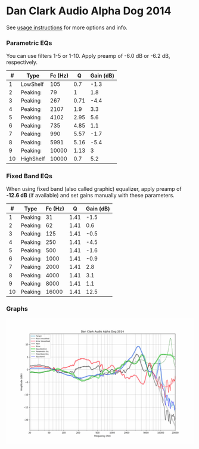 # Dan Clark Audio Alpha Dog 2014
See [usage instructions](https://github.com/jaakkopasanen/AutoEq#usage) for more options and info.

### Parametric EQs
You can use filters 1-5 or 1-10. Apply preamp of -6.0 dB or -6.2 dB, respectively.

|   # | Type      |   Fc (Hz) |    Q |   Gain (dB) |
|-----|-----------|-----------|------|-------------|
|   1 | LowShelf  |       105 | 0.7  |        -1.3 |
|   2 | Peaking   |        79 | 1    |         1.8 |
|   3 | Peaking   |       267 | 0.71 |        -4.4 |
|   4 | Peaking   |      2107 | 1.9  |         3.3 |
|   5 | Peaking   |      4102 | 2.95 |         5.6 |
|   6 | Peaking   |       735 | 4.85 |         1.1 |
|   7 | Peaking   |       990 | 5.57 |        -1.7 |
|   8 | Peaking   |      5991 | 5.16 |        -5.4 |
|   9 | Peaking   |     10000 | 1.13 |         3   |
|  10 | HighShelf |     10000 | 0.7  |         5.2 |

### Fixed Band EQs
When using fixed band (also called graphic) equalizer, apply preamp of **-12.6 dB** (if available) and set gains manually with these parameters.

|   # | Type    |   Fc (Hz) |    Q |   Gain (dB) |
|-----|---------|-----------|------|-------------|
|   1 | Peaking |        31 | 1.41 |        -1.5 |
|   2 | Peaking |        62 | 1.41 |         0.6 |
|   3 | Peaking |       125 | 1.41 |        -0.5 |
|   4 | Peaking |       250 | 1.41 |        -4.5 |
|   5 | Peaking |       500 | 1.41 |        -1.6 |
|   6 | Peaking |      1000 | 1.41 |        -0.9 |
|   7 | Peaking |      2000 | 1.41 |         2.8 |
|   8 | Peaking |      4000 | 1.41 |         3.1 |
|   9 | Peaking |      8000 | 1.41 |         1.1 |
|  10 | Peaking |     16000 | 1.41 |        12.5 |

### Graphs
![](./Dan%20Clark%20Audio%20Alpha%20Dog%202014.png)
